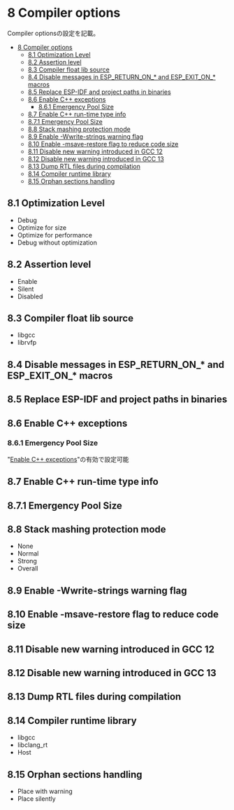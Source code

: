 # 8 Compiler options
Compiler optionsの設定を記載。

- [8 Compiler options](#8-compiler-options)
  - [8.1 Optimization Level](#81-optimization-level)
  - [8.2 Assertion level](#82-assertion-level)
  - [8.3 Compiler float lib source](#83-compiler-float-lib-source)
  - [8.4 Disable messages in ESP\_RETURN\_ON\_\* and ESP\_EXIT\_ON\_\* macros](#84-disable-messages-in-esp_return_on_-and-esp_exit_on_-macros)
  - [8.5 Replace ESP-IDF and project paths in binaries](#85-replace-esp-idf-and-project-paths-in-binaries)
  - [8.6 Enable C++ exceptions](#86-enable-c-exceptions)
    - [8.6.1 Emergency Pool Size](#861-emergency-pool-size)
  - [8.7 Enable C++ run-time type info](#87-enable-c-run-time-type-info)
  - [8.7.1 Emergency Pool Size](#871-emergency-pool-size)
  - [8.8 Stack mashing protection mode](#88-stack-mashing-protection-mode)
  - [8.9 Enable -Wwrite-strings warning flag](#89-enable--wwrite-strings-warning-flag)
  - [8.10 Enable -msave-restore flag to reduce code size](#810-enable--msave-restore-flag-to-reduce-code-size)
  - [8.11 Disable new warning introduced in GCC 12](#811-disable-new-warning-introduced-in-gcc-12)
  - [8.12 Disable new warning introduced in GCC 13](#812-disable-new-warning-introduced-in-gcc-13)
  - [8.13 Dump RTL files during compilation](#813-dump-rtl-files-during-compilation)
  - [8.14 Compiler runtime library](#814-compiler-runtime-library)
  - [8.15 Orphan sections handling](#815-orphan-sections-handling)

## 8.1 Optimization Level
- Debug
- Optimize for size
- Optimize for performance
- Debug without optimization
## 8.2 Assertion level
- Enable
- Silent
- Disabled
## 8.3 Compiler float lib source
- libgcc
- librvfp
## 8.4 Disable messages in ESP_RETURN_ON_* and ESP_EXIT_ON_* macros
## 8.5 Replace ESP-IDF and project paths in binaries
## 8.6 Enable C++ exceptions
### 8.6.1 Emergency Pool Size
"[Enable C++ exceptions](#86-enable-c-exceptions)"の有効で設定可能
## 8.7 Enable C++ run-time type info
## 8.7.1 Emergency Pool Size
## 8.8 Stack mashing protection mode
- None
- Normal
- Strong
- Overall
## 8.9 Enable -Wwrite-strings warning flag
## 8.10 Enable -msave-restore flag to reduce code size
## 8.11 Disable new warning introduced in GCC 12
## 8.12 Disable new warning introduced in GCC 13
## 8.13 Dump RTL files during compilation
## 8.14 Compiler runtime library
- libgcc
- libclang_rt
- Host
## 8.15 Orphan sections handling
- Place with warning
- Place silently
